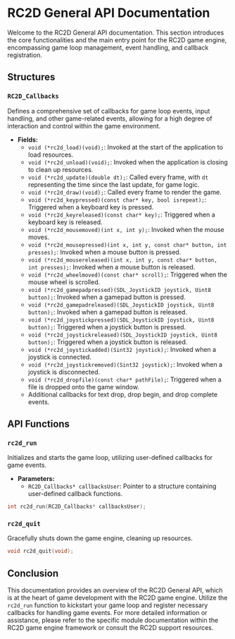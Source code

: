 
# RC2D General API Documentation

Welcome to the RC2D General API documentation. This section introduces the core functionalities and the main entry point for the RC2D game engine, encompassing game loop management, event handling, and callback registration.

## Structures

### `RC2D_Callbacks`

Defines a comprehensive set of callbacks for game loop events, input handling, and other game-related events, allowing for a high degree of interaction and control within the game environment.

- **Fields:**
  - `void (*rc2d_load)(void);`: Invoked at the start of the application to load resources.
  - `void (*rc2d_unload)(void);`: Invoked when the application is closing to clean up resources.
  - `void (*rc2d_update)(double dt);`: Called every frame, with `dt` representing the time since the last update, for game logic.
  - `void (*rc2d_draw)(void);`: Called every frame to render the game.
  - `void (*rc2d_keypressed)(const char* key, bool isrepeat);`: Triggered when a keyboard key is pressed.
  - `void (*rc2d_keyreleased)(const char* key);`: Triggered when a keyboard key is released.
  - `void (*rc2d_mousemoved)(int x, int y);`: Invoked when the mouse moves.
  - `void (*rc2d_mousepressed)(int x, int y, const char* button, int presses);`: Invoked when a mouse button is pressed.
  - `void (*rc2d_mousereleased)(int x, int y, const char* button, int presses);`: Invoked when a mouse button is released.
  - `void (*rc2d_wheelmoved)(const char* scroll);`: Triggered when the mouse wheel is scrolled.
  - `void (*rc2d_gamepadpressed)(SDL_JoystickID joystick, Uint8 button);`: Invoked when a gamepad button is pressed.
  - `void (*rc2d_gamepadreleased)(SDL_JoystickID joystick, Uint8 button);`: Invoked when a gamepad button is released.
  - `void (*rc2d_joystickpressed)(SDL_JoystickID joystick, Uint8 button);`: Triggered when a joystick button is pressed.
  - `void (*rc2d_joystickreleased)(SDL_JoystickID joystick, Uint8 button);`: Triggered when a joystick button is released.
  - `void (*rc2d_joystickadded)(Sint32 joystick);`: Invoked when a joystick is connected.
  - `void (*rc2d_joystickremoved)(Sint32 joystick);`: Invoked when a joystick is disconnected.
  - `void (*rc2d_dropfile)(const char* pathFile);`: Triggered when a file is dropped onto the game window.
  - Additional callbacks for text drop, drop begin, and drop complete events.

## API Functions

### `rc2d_run`

Initializes and starts the game loop, utilizing user-defined callbacks for game events.

- **Parameters:**
  - `RC2D_Callbacks* callbacksUser`: Pointer to a structure containing user-defined callback functions.

```c
int rc2d_run(RC2D_Callbacks* callbacksUser);
```

### `rc2d_quit`

Gracefully shuts down the game engine, cleaning up resources.

```c
void rc2d_quit(void);
```

## Conclusion

This documentation provides an overview of the RC2D General API, which is at the heart of game development with the RC2D game engine. Utilize the `rc2d_run` function to kickstart your game loop and register necessary callbacks for handling game events. For more detailed information or assistance, please refer to the specific module documentation within the RC2D game engine framework or consult the RC2D support resources.
